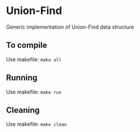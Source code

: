 # Union-Find
Generic implementation of Union-Find data structure 

## To compile
Use makefile:
`make all`

## Running
Use makefile:
`make run`

## Cleaning
Use makefile:
`make clean`
